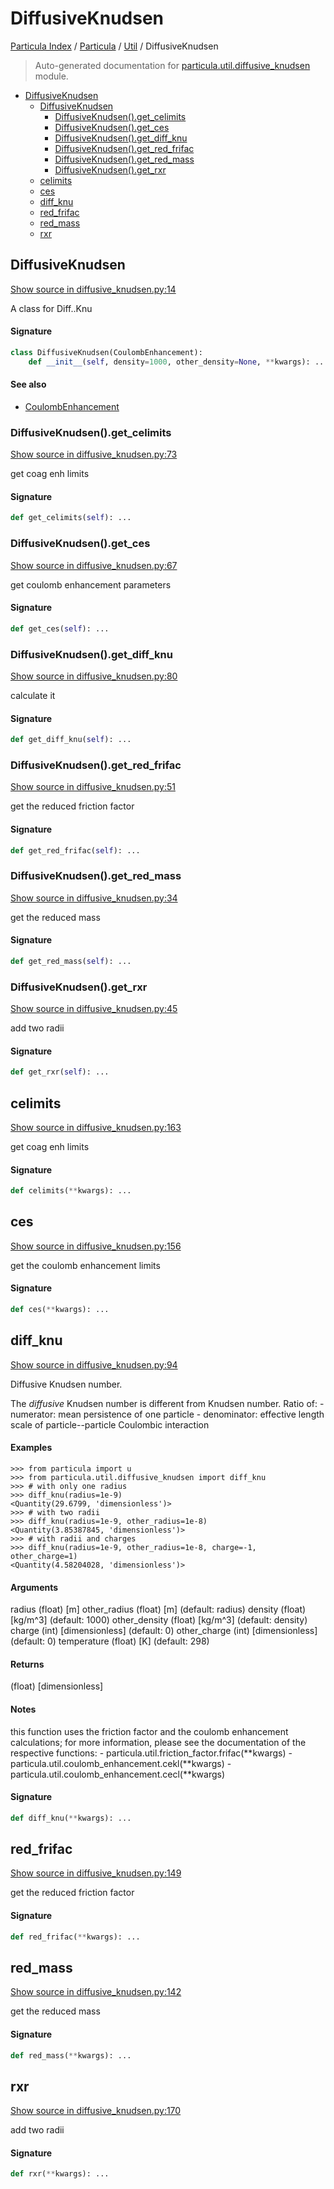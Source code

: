 # DiffusiveKnudsen

[Particula Index](../../README.md#particula-index) / [Particula](../index.md#particula) / [Util](./index.md#util) / DiffusiveKnudsen

> Auto-generated documentation for [particula.util.diffusive_knudsen](../../../particula/util/diffusive_knudsen.py) module.

- [DiffusiveKnudsen](#diffusiveknudsen)
  - [DiffusiveKnudsen](#diffusiveknudsen-1)
    - [DiffusiveKnudsen().get_celimits](#diffusiveknudsen()get_celimits)
    - [DiffusiveKnudsen().get_ces](#diffusiveknudsen()get_ces)
    - [DiffusiveKnudsen().get_diff_knu](#diffusiveknudsen()get_diff_knu)
    - [DiffusiveKnudsen().get_red_frifac](#diffusiveknudsen()get_red_frifac)
    - [DiffusiveKnudsen().get_red_mass](#diffusiveknudsen()get_red_mass)
    - [DiffusiveKnudsen().get_rxr](#diffusiveknudsen()get_rxr)
  - [celimits](#celimits)
  - [ces](#ces)
  - [diff_knu](#diff_knu)
  - [red_frifac](#red_frifac)
  - [red_mass](#red_mass)
  - [rxr](#rxr)

## DiffusiveKnudsen

[Show source in diffusive_knudsen.py:14](../../../particula/util/diffusive_knudsen.py#L14)

A class for Diff..Knu

#### Signature

```python
class DiffusiveKnudsen(CoulombEnhancement):
    def __init__(self, density=1000, other_density=None, **kwargs): ...
```

#### See also

- [CoulombEnhancement](./coulomb_enhancement.md#coulombenhancement)

### DiffusiveKnudsen().get_celimits

[Show source in diffusive_knudsen.py:73](../../../particula/util/diffusive_knudsen.py#L73)

get coag enh limits

#### Signature

```python
def get_celimits(self): ...
```

### DiffusiveKnudsen().get_ces

[Show source in diffusive_knudsen.py:67](../../../particula/util/diffusive_knudsen.py#L67)

get coulomb enhancement parameters

#### Signature

```python
def get_ces(self): ...
```

### DiffusiveKnudsen().get_diff_knu

[Show source in diffusive_knudsen.py:80](../../../particula/util/diffusive_knudsen.py#L80)

calculate it

#### Signature

```python
def get_diff_knu(self): ...
```

### DiffusiveKnudsen().get_red_frifac

[Show source in diffusive_knudsen.py:51](../../../particula/util/diffusive_knudsen.py#L51)

get the reduced friction factor

#### Signature

```python
def get_red_frifac(self): ...
```

### DiffusiveKnudsen().get_red_mass

[Show source in diffusive_knudsen.py:34](../../../particula/util/diffusive_knudsen.py#L34)

get the reduced mass

#### Signature

```python
def get_red_mass(self): ...
```

### DiffusiveKnudsen().get_rxr

[Show source in diffusive_knudsen.py:45](../../../particula/util/diffusive_knudsen.py#L45)

add two radii

#### Signature

```python
def get_rxr(self): ...
```



## celimits

[Show source in diffusive_knudsen.py:163](../../../particula/util/diffusive_knudsen.py#L163)

get coag enh limits

#### Signature

```python
def celimits(**kwargs): ...
```



## ces

[Show source in diffusive_knudsen.py:156](../../../particula/util/diffusive_knudsen.py#L156)

get the coulomb enhancement limits

#### Signature

```python
def ces(**kwargs): ...
```



## diff_knu

[Show source in diffusive_knudsen.py:94](../../../particula/util/diffusive_knudsen.py#L94)

Diffusive Knudsen number.

The *diffusive* Knudsen number is different from Knudsen number.
Ratio of:
    - numerator: mean persistence of one particle
    - denominator: effective length scale of
        particle--particle Coulombic interaction

#### Examples

```
>>> from particula import u
>>> from particula.util.diffusive_knudsen import diff_knu
>>> # with only one radius
>>> diff_knu(radius=1e-9)
<Quantity(29.6799, 'dimensionless')>
>>> # with two radii
>>> diff_knu(radius=1e-9, other_radius=1e-8)
<Quantity(3.85387845, 'dimensionless')>
>>> # with radii and charges
>>> diff_knu(radius=1e-9, other_radius=1e-8, charge=-1, other_charge=1)
<Quantity(4.58204028, 'dimensionless')>
```

#### Arguments

radius          (float) [m]
other_radius    (float) [m]             (default: radius)
density         (float) [kg/m^3]        (default: 1000)
other_density   (float) [kg/m^3]        (default: density)
charge          (int)   [dimensionless] (default: 0)
other_charge    (int)   [dimensionless] (default: 0)
temperature     (float) [K]             (default: 298)

#### Returns

(float) [dimensionless]

#### Notes

this function uses the friction factor and
the coulomb enhancement calculations; for more information,
please see the documentation of the respective functions:
    - particula.util.friction_factor.frifac(**kwargs)
    - particula.util.coulomb_enhancement.cekl(**kwargs)
    - particula.util.coulomb_enhancement.cecl(**kwargs)

#### Signature

```python
def diff_knu(**kwargs): ...
```



## red_frifac

[Show source in diffusive_knudsen.py:149](../../../particula/util/diffusive_knudsen.py#L149)

get the reduced friction factor

#### Signature

```python
def red_frifac(**kwargs): ...
```



## red_mass

[Show source in diffusive_knudsen.py:142](../../../particula/util/diffusive_knudsen.py#L142)

get the reduced mass

#### Signature

```python
def red_mass(**kwargs): ...
```



## rxr

[Show source in diffusive_knudsen.py:170](../../../particula/util/diffusive_knudsen.py#L170)

add two radii

#### Signature

```python
def rxr(**kwargs): ...
```
